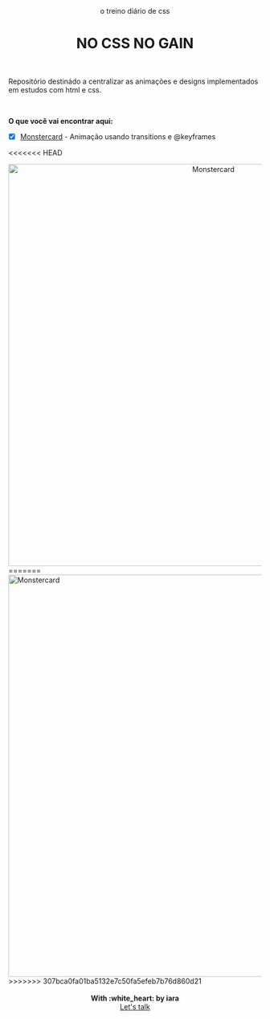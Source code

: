 
<div align="center">
  <span>o treino diário de css</span>
  <h1>NO CSS NO GAIN</h1>
</div> 

<br/>

Repositório destinádo a centralizar as animações e designs implementados em estudos com html e css.


<br/>

**O que você vai encontrar aqui:**


- [x] [Monstercard](./monstercard) - Animação usando transitions e @keyframes <br/>


<<<<<<< HEAD
<div align="center">
    <img src="./.github/monstercard.gif" alt="Monstercard" width="800" >
</div>
=======
<img src="./monstercard/.github/monstercard.gif" alt="Monstercard" width="800" align="center">
>>>>>>> 307bca0fa01ba5132e7c50fa5efeb7b76d860d21

<br/>
<br/>
<div align='center'>
  <strong>With :white_heart: by iara</strong>
  <br/>
  <a href="https://www.linkedin.com/in/iara/">Let's talk</a>
</div>
